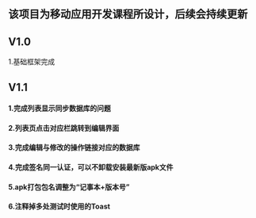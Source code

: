 ## 该项目为移动应用开发课程所设计，后续会持续更新
## V1.0

1.基础框架完成

## V1.1

#### 1.完成列表显示同步数据库的问题

#### 2.列表页点击对应栏跳转到编辑界面

#### 3.完成编辑与修改的操作链接对应的数据库

#### 4.完成签名同一认证，可以不卸载安装最新版apk文件

#### 5.apk打包包名调整为“记事本+版本号”

#### 6.注释掉多处测试时使用的Toast

